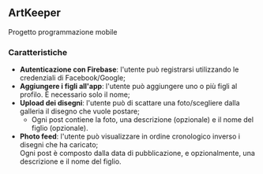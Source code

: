 ## ArtKeeper
Progetto programmazione mobile
### Caratteristiche
- **Autenticazione con Firebase**: l'utente può registrarsi utilizzando le credenziali di
  Facebook/Google;
- **Aggiungere i figli all'app**: l'utente può aggiungere uno o più figli al
  profilo. È necessario solo il nome;
- **Upload dei disegni**: l'utente può di scattare una foto/scegliere dalla galleria il
  disegno che vuole postare;
    - Ogni post contiene la foto, una descrizione (opzionale) e il nome del figlio (opzionale).
- **Photo feed**: l'utente può visualizzare in ordine cronologico inverso i
  disegni che ha caricato; <br> Ogni post è composto dalla data di pubblicazione, e opzionalmente, una
  descrizione e il nome del figlio.